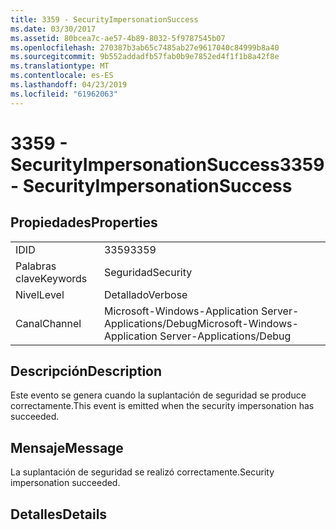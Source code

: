 ```yaml
---
title: 3359 - SecurityImpersonationSuccess
ms.date: 03/30/2017
ms.assetid: 80bcea7c-ae57-4b89-8032-5f9787545b07
ms.openlocfilehash: 270387b3ab65c7485ab27e9617040c84999b8a40
ms.sourcegitcommit: 9b552addadfb57fab0b9e7852ed4f1f1b8a42f8e
ms.translationtype: MT
ms.contentlocale: es-ES
ms.lasthandoff: 04/23/2019
ms.locfileid: "61962063"
---
```

# <a name="3359---securityimpersonationsuccess"></a><span data-ttu-id="1d46b-102">3359 - SecurityImpersonationSuccess</span><span class="sxs-lookup"><span data-stu-id="1d46b-102">3359 - SecurityImpersonationSuccess</span></span>
## <a name="properties"></a><span data-ttu-id="1d46b-103">Propiedades</span><span class="sxs-lookup"><span data-stu-id="1d46b-103">Properties</span></span>  
  
|||  
|-|-|  
|<span data-ttu-id="1d46b-104">ID</span><span class="sxs-lookup"><span data-stu-id="1d46b-104">ID</span></span>|<span data-ttu-id="1d46b-105">3359</span><span class="sxs-lookup"><span data-stu-id="1d46b-105">3359</span></span>|  
|<span data-ttu-id="1d46b-106">Palabras clave</span><span class="sxs-lookup"><span data-stu-id="1d46b-106">Keywords</span></span>|<span data-ttu-id="1d46b-107">Seguridad</span><span class="sxs-lookup"><span data-stu-id="1d46b-107">Security</span></span>|  
|<span data-ttu-id="1d46b-108">Nivel</span><span class="sxs-lookup"><span data-stu-id="1d46b-108">Level</span></span>|<span data-ttu-id="1d46b-109">Detallado</span><span class="sxs-lookup"><span data-stu-id="1d46b-109">Verbose</span></span>|  
|<span data-ttu-id="1d46b-110">Canal</span><span class="sxs-lookup"><span data-stu-id="1d46b-110">Channel</span></span>|<span data-ttu-id="1d46b-111">Microsoft-Windows-Application Server-Applications/Debug</span><span class="sxs-lookup"><span data-stu-id="1d46b-111">Microsoft-Windows-Application Server-Applications/Debug</span></span>|  
  
## <a name="description"></a><span data-ttu-id="1d46b-112">Descripción</span><span class="sxs-lookup"><span data-stu-id="1d46b-112">Description</span></span>  
 <span data-ttu-id="1d46b-113">Este evento se genera cuando la suplantación de seguridad se produce correctamente.</span><span class="sxs-lookup"><span data-stu-id="1d46b-113">This event is emitted when the security impersonation has succeeded.</span></span>  
  
## <a name="message"></a><span data-ttu-id="1d46b-114">Mensaje</span><span class="sxs-lookup"><span data-stu-id="1d46b-114">Message</span></span>  
 <span data-ttu-id="1d46b-115">La suplantación de seguridad se realizó correctamente.</span><span class="sxs-lookup"><span data-stu-id="1d46b-115">Security impersonation succeeded.</span></span>  
  
## <a name="details"></a><span data-ttu-id="1d46b-116">Detalles</span><span class="sxs-lookup"><span data-stu-id="1d46b-116">Details</span></span>
